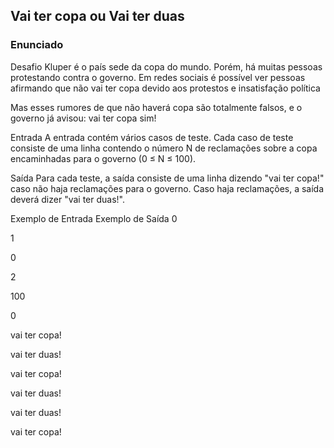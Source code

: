 ## Vai ter copa ou Vai ter duas
### Enunciado

Desafio
Kluper é o país sede da copa do mundo. Porém, há muitas pessoas protestando contra o governo. Em redes sociais é possível ver pessoas afirmando que não vai ter copa devido aos protestos e insatisfação política

Mas esses rumores de que não haverá copa são totalmente falsos, e o governo já avisou: vai ter copa sim! 

Entrada
A entrada contém vários casos de teste. Cada caso de teste consiste de uma linha contendo o número N de reclamações sobre a copa encaminhadas para o governo (0 ≤ N ≤ 100).

Saída
Para cada teste, a saída consiste de uma linha dizendo "vai ter copa!" caso não haja reclamações para o governo. Caso haja reclamações, a saída deverá dizer "vai ter duas!".

 
Exemplo de Entrada	Exemplo de Saída
0

1

0

2

100

0

vai ter copa!

vai ter duas!

vai ter copa!

vai ter duas!

vai ter duas!

vai ter copa!

 